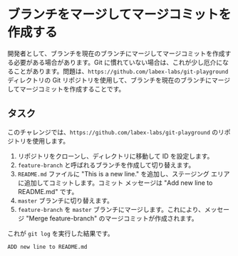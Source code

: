 # ブランチをマージしてマージコミットを作成する

開発者として、ブランチを現在のブランチにマージしてマージコミットを作成する必要がある場合があります。Git に慣れていない場合は、これが少し厄介になることがあります。問題は、`https://github.com/labex-labs/git-playground` ディレクトリの Git リポジトリを使用して、ブランチを現在のブランチにマージしてマージコミットを作成することです。

## タスク

このチャレンジでは、`https://github.com/labex-labs/git-playground` のリポジトリを使用します。

1. リポジトリをクローンし、ディレクトリに移動して ID を設定します。
2. `feature-branch` と呼ばれるブランチを作成して切り替えます。
3. `README.md` ファイルに "This is a new line." を追加し、ステージング エリアに追加してコミットします。コミット メッセージは "Add new line to README.md" です。
4. `master` ブランチに切り替えます。
5. `feature-branch` を `master` ブランチにマージします。これにより、メッセージ "Merge feature-branch" のマージコミットが作成されます。

これが `git log` を実行した結果です。

```shell
ADD new line to README.md
```
